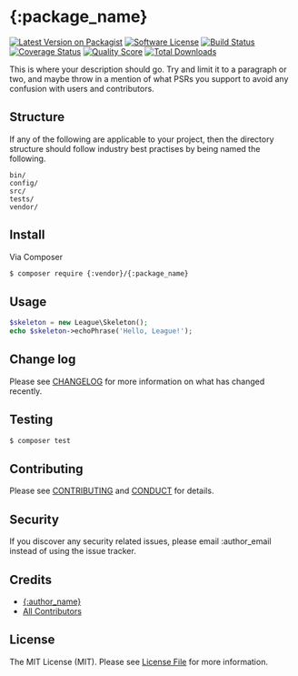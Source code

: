 # {:package_name}

[![Latest Version on Packagist][ico-version]][link-packagist]
[![Software License][ico-license]](LICENSE.md)
[![Build Status][ico-travis]][link-travis]
[![Coverage Status][ico-scrutinizer]][link-scrutinizer]
[![Quality Score][ico-code-quality]][link-code-quality]
[![Total Downloads][ico-downloads]][link-downloads]

This is where your description should go. Try and limit it to a paragraph or two, and maybe throw in a mention of what
PSRs you support to avoid any confusion with users and contributors.

## Structure

If any of the following are applicable to your project, then the directory structure should follow industry best practises by being named the following.

```
bin/        
config/
src/
tests/
vendor/
```


## Install

Via Composer

``` bash
$ composer require {:vendor}/{:package_name}
```

## Usage

``` php
$skeleton = new League\Skeleton();
echo $skeleton->echoPhrase('Hello, League!');
```

## Change log

Please see [CHANGELOG](CHANGELOG.md) for more information on what has changed recently.

## Testing

``` bash
$ composer test
```

## Contributing

Please see [CONTRIBUTING](CONTRIBUTING.md) and [CONDUCT](CONDUCT.md) for details.

## Security

If you discover any security related issues, please email :author_email instead of using the issue tracker.

## Credits

- [{:author_name}][link-author]
- [All Contributors][link-contributors]

## License

The MIT License (MIT). Please see [License File](LICENSE.md) for more information.

[ico-version]: https://img.shields.io/packagist/v/{:vendor}/{:package_name}.svg?style=flat-square
[ico-license]: https://img.shields.io/badge/license-MIT-brightgreen.svg?style=flat-square
[ico-travis]: https://img.shields.io/travis/{:vendor}/{:package_name}/master.svg?style=flat-square
[ico-scrutinizer]: https://img.shields.io/scrutinizer/coverage/g/{:vendor}/{:package_name}.svg?style=flat-square
[ico-code-quality]: https://img.shields.io/scrutinizer/g/{:vendor}/{:package_name}.svg?style=flat-square
[ico-downloads]: https://img.shields.io/packagist/dt/{:vendor}/{:package_name}.svg?style=flat-square

[link-packagist]: https://packagist.org/packages/{:vendor}/{:package_name}
[link-travis]: https://travis-ci.org/{:vendor}/{:package_name}
[link-scrutinizer]: https://scrutinizer-ci.com/g/{:vendor}/{:package_name}/code-structure
[link-code-quality]: https://scrutinizer-ci.com/g/{:vendor}/{:package_name}
[link-downloads]: https://packagist.org/packages/{:vendor}/{:package_name}
[link-author]: https://github.com/{:author_username}
[link-contributors]: ../../contributors

